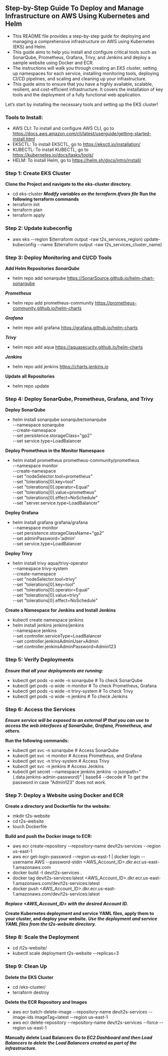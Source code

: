 ## Step-by-Step Guide To Deploy and Manage Infrastructure on AWS Using Kubernetes and Helm
* This README file provides a step-by-step guide for deploying and managing a comprehensive infrastructure on AWS using Kubernetes (EKS) and Helm. 
* This guide aims to help you install and configure critical tools such as SonarQube, Prometheus, Grafana, Trivy, and Jenkins and deploy a sample website using Docker and ECR. 
* The instructions will walk you through creating an EKS cluster, setting up namespaces for each service, installing monitoring tools, deploying CI/CD pipelines, and scaling and cleaning up your infrastructure.
* This guide aims to ensure that you have a highly available, scalable, resilient, and cost-efficient infrastructure. It covers the installation of key tools and the deployment of a fully functional web application.

Let’s start by installing the necessary tools and setting up the EKS cluster!

### Tools to Install:
* AWS CLI: To install and configure AWS CLI, go to https://docs.aws.amazon.com/cli/latest/userguide/getting-started-install.html
* EKSCTL: To install EKSCTL, go to https://eksctl.io/installation/ 
* KUBECTL: To install KUBECTL, go to https://kubernetes.io/docs/tasks/tools/
* HELM: To install Helm, go to https://helm.sh/docs/intro/install/ 

### Step 1: Create EKS Cluster
**Clone the Project and navigate to the eks-cluster directory.** 
* cd eks-cluster
***Modify variables on the terraform.tfvars file***
**Run the following terraform commands**
* terraform init 
* terraform plan 
* terraform apply

### Step 2: Update kubeconfig
* aws eks --region $(terraform output -raw t2s_services_region) update-kubeconfig --name $(terraform output -raw t2s_services_cluster_name)

### Step 3: Deploy Monitoring and CI/CD Tools
**Add Helm Repositories**
***SonarQube***
* helm repo add sonarqube https://SonarSource.github.io/helm-chart-sonarqube

***Prometheus***
* helm repo add prometheus-community https://prometheus-community.github.io/helm-charts

***Grafana***
* helm repo add grafana https://grafana.github.io/helm-charts

***Trivy***
* helm repo add aqua https://aquasecurity.github.io/helm-charts

***Jenkins***
* helm repo add jenkins https://charts.jenkins.io

**Update all Repositories**
* helm repo update

### Step 4: Deploy SonarQube, Prometheus, Grafana, and Trivy
**Deploy SonarQube**
* helm install sonarqube sonarqube/sonarqube \
    --namespace sonarqube \
    --create-namespace \
    --set persistence.storageClass="gp2" \
    --set service.type=LoadBalancer

**Deploy Prometheus in the Monitor Namespace**
* helm install prometheus prometheus-community/prometheus \
    --namespace monitor \
    --create-namespace \
    --set "nodeSelector.tool=prometheus" \
    --set "tolerations[0].key=tool" \
    --set "tolerations[0].operator=Equal" \
    --set "tolerations[0].value=prometheus" \
    --set "tolerations[0].effect=NoSchedule" \
    --set "server.service.type=LoadBalancer"

**Deploy Grafana**
* helm install grafana grafana/grafana \
    --namespace monitor \
    --set persistence.storageClassName="gp2" \
    --set adminPassword='admin' \
    --set service.type=LoadBalancer

**Deploy Trivy**
* helm install trivy aqua/trivy-operator \
    --namespace trivy-system \
    --create-namespace \
    --set "nodeSelector.tool=trivy" \
    --set "tolerations[0].key=tool" \
    --set "tolerations[0].operator=Equal" \
    --set "tolerations[0].value=trivy" \
    --set "tolerations[0].effect=NoSchedule"

**Create a Namespace for Jenkins and Install Jenkins**
* kubectl create namespace jenkins
* helm install jenkins jenkins/jenkins \
     --namespace jenkins \
     --set controller.serviceType=LoadBalancer \
     --set controller.jenkinsAdminUser=Admin \
     --set controller.jenkinsAdminPassword=Admin123

### Step 5: Verify Deployments
***Ensure that all your deployments are running:***
* kubectl get pods -o wide -n sonarqube     # To check SonarQube
* kubectl get pods -o wide -n monitor       # To check Prometheus, Grafana
* kubectl get pods -o wide -n trivy-system  # To check Trivy
* kubectl get pods -o wide -n jenkins       # To check Jenkins

### Step 6: Access the Services
***Ensure service will be exposed to an external IP that you can use to access the web interfaces of SonarQube, Grafana, Prometheus, and others.***

**Run the following commands:**
* kubectl get svc -n sonarqube        # Access SonarQube
* kubectl get svc -n monitor          # Access Prometheus, and Grafana
* kubectl get svc -n trivy-system     # Access Trivy
* kubectl get svc -n jenkins          # Access Jenkins
* kubectl get secret --namespace jenkins jenkins -o jsonpath="{.data.jenkins-admin-password}" | base64 --decode # To get the password in case "Admin123" does not work. 

### Step 7: Deploy a Website using Docker and ECR
**Create a directory and Dockerfile for the website:**
* mkdir t2s-website
* cd t2s-website
* touch Dockerfile

**Build and push the Docker image to ECR:**
* aws ecr create-repository --repository-name dev/t2s-services --region us-east-1
* aws ecr get-login-password --region us-east-1 | docker login --username AWS --password-stdin <AWS_Account_ID>.dkr.ecr.us-east-1.amazonaws.com
* docker build -t dev/t2s-services .
* docker tag dev/t2s-services:latest <AWS_Account_ID>.dkr.ecr.us-east-1.amazonaws.com/dev/t2s-services:latest
* docker push <AWS_Account_ID>.dkr.ecr.us-east-1.amazonaws.com/dev/t2s-services:latest

***Replace <AWS_Account_ID> with the desired Account ID.***

**Create Kubernetes deployment and service YAML files, apply them to your cluster, and deploy your website.**
***Use the deployment and service YAML files from the t2s-website directory.***

### Step 8: Scale the Deployment
* cd /t2s-website/
* kubectl scale deployment t2s-website --replicas=3

### Step 9: Clean Up
**Delete the EKS Cluster**
* cd /eks-cluster/
* terraform destroy

**Delete the ECR Repository and Images**
* aws ecr batch-delete-image --repository-name dev/t2s-services --image-ids imageTag=latest --region us-east-1
* aws ecr delete-repository --repository-name dev/t2s-services --force --region us-east-1

**Manually delete Load Balancers**
***Go to EC2 Dashboard and then Load Balancers to delete the Load Balancers created as part of the infrastructure.***

